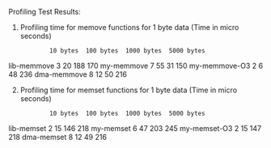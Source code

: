 



Profiling Test Results:
1) Profiling time for memove functions for 1 byte data (Time in micro seconds)

	           10 bytes	 100 bytes	1000 bytes	5000 bytes
lib-memmove	      3	        20	       188	       170
my-memmove	      7	        55	        31	       150
my-memmove-O3	      2	         6	        48	       236
dma-memmove	      8	        12	        50	       216

2) Profiling time for memset functions for 1 byte data (Time in micro seconds)

	           10 bytes	 100 bytes	1000 bytes	5000 bytes
lib-memset	      2	        15	       146	       218
my-memset	      6	        47	       203	       245
my-memset-O3	  2	        15	       147	       218
dma-memset	      8	        12	        49	       216

